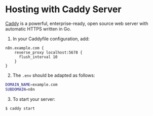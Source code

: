 # Hosting with Caddy Server

[Caddy](https://caddyserver.com) is a powerful, enterprise-ready, open source web server with automatic HTTPS written in Go.

1. In your Caddyfile configuration, add:

```
n8n.example.com {
    reverse_proxy localhost:5678 {
      flush_interval 10
    }
}
```

2. The `.env` should be adapted as follows:

```bash
DOMAIN_NAME=example.com
SUBDOMAIN=n8n
```

3. To start your server:

```bash
$ caddy start
```